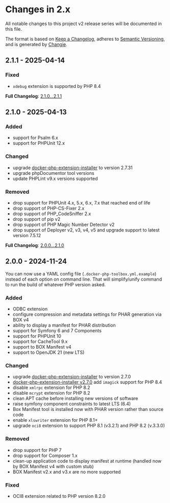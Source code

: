 <!-- markdownlint-disable MD013 MD024 -->
# Changes in 2.x

All notable changes to this project v2 release series will be documented in this file.

The format is based on [Keep a Changelog](https://keepachangelog.com/en/1.1.0/),
adheres to [Semantic Versioning](https://semver.org/spec/v2.0.0.html),
and is generated by [Changie](https://github.com/miniscruff/changie).

## 2.1.1 - 2025-04-14

### Fixed

- `xdebug` extension is supported by PHP 8.4

**Full Changelog**: [2.1.0...2.1.1](https://github.com/llaville/docker-php-toolbox/compare/2.1.0...2.1.1)

## 2.1.0 - 2025-04-13

### Added

- support for Psalm 6.x
- support for PHPUnit 12.x

### Changed

- upgrade [docker-php-extension-installer](https://github.com/mlocati/docker-php-extension-installer) to version 2.7.31
- upgrade phpDocumentor tool versions
- update PHPLint v9.x versions supported

### Removed

- drop support for PHPUnit 4.x, 5.x, 6.x, 7.x that reached end of life
- drop support of PHP-CS-Fixer 2.x
- drop support of PHP_CodeSniffer 2.x
- drop support of pip v2
- drop support of PHP Magic Number Detector v2
- drop support of Deployer v2, v3, v4, v5 and upgrade support to latest version 7.5.12

**Full Changelog**: [2.0.0...2.1.0](https://github.com/llaville/docker-php-toolbox/compare/2.0.0...2.1.0)

## 2.0.0 - 2024-11-24

You can now use a YAML config file (`.docker-php-toolbox.yml.example`) instead of each option on command line.
That will simplify/unify command to run the build of whatever PHP version asked.

### Added

- ODBC extension
- configure compression and metadata settings for PHAR generation via BOX v4
- ability to display a manifest for PHAR distribution
- support for Symfony 6 and 7 Components
- support for PHPUnit 10
- support for CacheTool 9.x
- support to BOX Manifest v4
- support to OpenJDK 21 (new LTS)

### Changed

- upgrade [docker-php-extension-installer](https://github.com/mlocati/docker-php-extension-installer) to version 2.7.0
- [docker-php-extension-installer v2.7.0](https://github.com/mlocati/docker-php-extension-installer/releases/tag/2.7.0) add `imagick` support for PHP 8.4
- disable `xmlrpc` extension for PHP 8.2
- disable `mcrypt` extension for PHP 8.2
- clean APT cache before installing new versions of software
- raise symfony component constraints to latest LTS (6.4)
- Box Manifest tool is installed now with PHAR version rather than source code
- enable `xlswriter` extension for PHP 8.1+
- upgrade `oci8` extension to support PHP 8.1 (v3.2.1) and PHP 8.2 (v.3.3.0)

### Removed

- drop support for PHP 7
- drop support for Composer 1.x
- clean-up application code to display manifest at runtime (handled now by BOX Manifest v4 with custom stub)
- BOX Manifest v2.x and v3.x are no more supported

### Fixed

- OCI8 extension related to PHP version 8.2.0
